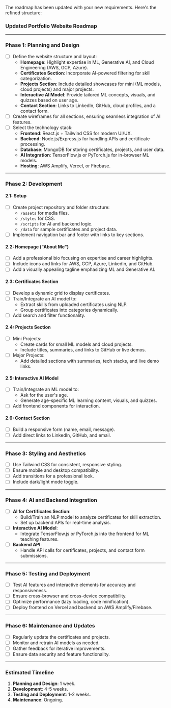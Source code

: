 The roadmap has been updated with your new requirements. Here's the refined structure:

### **Updated Portfolio Website Roadmap**

---

### **Phase 1: Planning and Design**

- [ ] Define the website structure and layout:
  - **Homepage**: Highlight expertise in ML, Generative AI, and Cloud Engineering (AWS, GCP, Azure).
  - **Certificates Section**: Incorporate AI-powered filtering for skill categorization.
  - **Projects Section**: Include detailed showcases for mini (ML models, cloud projects) and major projects.
  - **Interactive AI Model**: Provide tailored ML concepts, visuals, and quizzes based on user age.
  - **Contact Section**: Links to LinkedIn, GitHub, cloud profiles, and a contact form.
- [ ] Create wireframes for all sections, ensuring seamless integration of AI features.
- [ ] Select the technology stack:
  - **Frontend**: React.js + Tailwind CSS for modern UI/UX.
  - **Backend**: Node.js/Express.js for handling APIs and certificate processing.
  - **Database**: MongoDB for storing certificates, projects, and user data.
  - **AI Integration**: TensorFlow.js or PyTorch.js for in-browser ML models.
  - **Hosting**: AWS Amplify, Vercel, or Firebase.

---

### **Phase 2: Development**

#### **2.1: Setup**

- [ ] Create project repository and folder structure:
  - `/assets` for media files.
  - `/styles` for CSS.
  - `/scripts` for AI and backend logic.
  - `/data` for sample certificates and project data.
- [ ] Implement navigation bar and footer with links to key sections.

#### **2.2: Homepage ("About Me")**

- [ ] Add a professional bio focusing on expertise and career highlights.
- [ ] Include icons and links for AWS, GCP, Azure, LinkedIn, and GitHub.
- [ ] Add a visually appealing tagline emphasizing ML and Generative AI.

#### **2.3: Certificates Section**

- [ ] Develop a dynamic grid to display certificates.
- [ ] Train/Integrate an AI model to:
  - Extract skills from uploaded certificates using NLP.
  - Group certificates into categories dynamically.
- [ ] Add search and filter functionality.

#### **2.4: Projects Section**

- [ ] Mini Projects:
  - Create cards for small ML models and cloud projects.
  - Include titles, summaries, and links to GitHub or live demos.
- [ ] Major Projects:
  - Add detailed sections with summaries, tech stacks, and live demo links.

#### **2.5: Interactive AI Model**

- [ ] Train/Integrate an ML model to:
  - Ask for the user's age.
  - Generate age-specific ML learning content, visuals, and quizzes.
- [ ] Add frontend components for interaction.

#### **2.6: Contact Section**

- [ ] Build a responsive form (name, email, message).
- [ ] Add direct links to LinkedIn, GitHub, and email.

---

### **Phase 3: Styling and Aesthetics**

- [ ] Use Tailwind CSS for consistent, responsive styling.
- [ ] Ensure mobile and desktop compatibility.
- [ ] Add transitions for a professional look.
- [ ] Include dark/light mode toggle.

---

### **Phase 4: AI and Backend Integration**


- [ ] **AI for Certificates Section**:
  - Build/Train an NLP model to analyze certificates for skill extraction.
  - Set up backend APIs for real-time analysis.
- [ ] **Interactive AI Model**:
  - Integrate TensorFlow.js or PyTorch.js into the frontend for ML teaching features.
- [ ] **Backend API**:
  - Handle API calls for certificates, projects, and contact form submissions.

---

### **Phase 5: Testing and Deployment**

- [ ] Test AI features and interactive elements for accuracy and responsiveness.
- [ ] Ensure cross-browser and cross-device compatibility.
- [ ] Optimize performance (lazy loading, code minification).
- [ ] Deploy frontend on Vercel and backend on AWS Amplify/Firebase.

---

### **Phase 6: Maintenance and Updates**

- [ ] Regularly update the certificates and projects.
- [ ] Monitor and retrain AI models as needed.
- [ ] Gather feedback for iterative improvements.
- [ ] Ensure data security and feature functionality.

---

### **Estimated Timeline**

1. **Planning and Design**: 1 week.
2. **Development**: 4-5 weeks.
3. **Testing and Deployment**: 1-2 weeks.
4. **Maintenance**: Ongoing.
